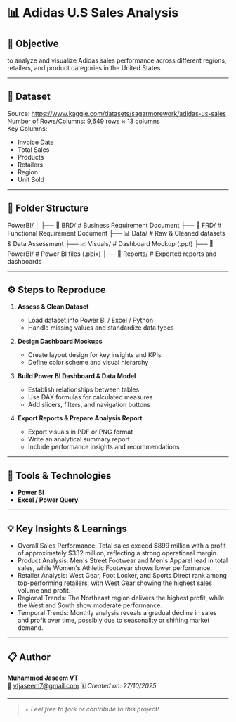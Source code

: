 # 📊 Adidas U.S Sales Analysis

## 🎯 Objective

to analyze and visualize Adidas sales performance across different regions, retailers, and product categories in the United States. 

---

## 📁 Dataset

Source: https://www.kaggle.com/datasets/sagarmorework/adidas-us-sales  
Number of Rows/Columns: 9,649 rows × 13 columns  
Key Columns:  
- Invoice Date  
- Total Sales  
- Products  
- Retailers  
- Region
- Unit Sold
    

---

## 🧱 Folder Structure

PowerBI/
│
├── 📄 BRD/ # Business Requirement Document
├── 📄 FRD/ # Functional Requirement Document
├── 📊 Data/ # Raw & Cleaned datasets & Data Assessment
├── 📈 Visuals/ # Dashboard Mockup (.ppt)
├── 🧮 PowerBI/ # Power BI files (.pbix)
├── 📑 Reports/ # Exported reports and dashboards



---

## ⚙️ Steps to Reproduce

1. **Assess & Clean Dataset**  
   - Load dataset into Power BI / Excel / Python  
   - Handle missing values and standardize data types  

2. **Design Dashboard Mockups**  
   - Create layout design for key insights and KPIs  
   - Define color scheme and visual hierarchy  

3. **Build Power BI Dashboard & Data Model**  
   - Establish relationships between tables  
   - Use DAX formulas for calculated measures  
   - Add slicers, filters, and navigation buttons  

4. **Export Reports & Prepare Analysis Report**  
   - Export visuals in PDF or PNG format  
   - Write an analytical summary report  
   - Include performance insights and recommendations  

---

## 🧠 Tools & Technologies
- **Power BI**
- **Excel / Power Query**
  

---

## 💡 Key Insights & Learnings

- Overall Sales Performance: Total sales exceed $899 million with a profit of approximately $332 million, reflecting a strong operational margin. 
- Product Analysis: Men's Street Footwear and Men's Apparel lead in total sales, while Women's Athletic Footwear shows lower performance.
- Retailer Analysis: West Gear, Foot Locker, and Sports Direct rank among top-performing retailers, with West Gear showing the highest sales volume and profit.
- Regional Trends: The Northeast region delivers the highest profit, while the West and South show moderate performance.
- Temporal Trends: Monthly analysis reveals a gradual decline in sales and profit over time, possibly due to seasonality or shifting market demand.


---

## 📋 Author
**Muhammed Jaseem VT**  
📧 vtjaseem7@gmail.com 
🗓️ *Created on: 27/10/2025*

---

> ⭐ *Feel free to fork or contribute to this project!*
